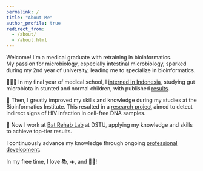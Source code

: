 ```yaml
---
permalink: /
title: "About Me"
author_profile: true
redirect_from: 
  - /about/
  - /about.html
---
```


Welcome! I'm a medical graduate with retraining in bioinformatics.<br>
My passion for microbiology, especially intestinal microbiology, sparked during my 2nd year of university, leading me to specialize in bioinformatics.<br>

🧑🏻‍🔬 In my final year of medical school, I [interned in Indonesia](https://github.com/iliapopov17/PNMIM), studying gut microbiota in stunted and normal children, with published [results](https://journals.plos.org/plosone/article?id=10.1371/journal.pone.0299349).<br>

🦠 Then, I greatly improved my skills and knowledge during my studies at the Bioinformatics Institute. This resulted in a [research project](https://github.com/iliapopov17/The-shadow-of-HIV) aimed to detect indirect signs of HIV infection in cell-free DNA samples.<br>

🦇 Now I work at [Bat Rehab Lab](https://github.com/PopovIILab) at DSTU, applying my knowledge and skills to achieve top-tier results.<br>

I continuously advance my knowledge through ongoing [professional development](https://iliapopov17.github.io/certificates/).<br>

In my free time, I love 📚, ✈️, and 🚴🏻!